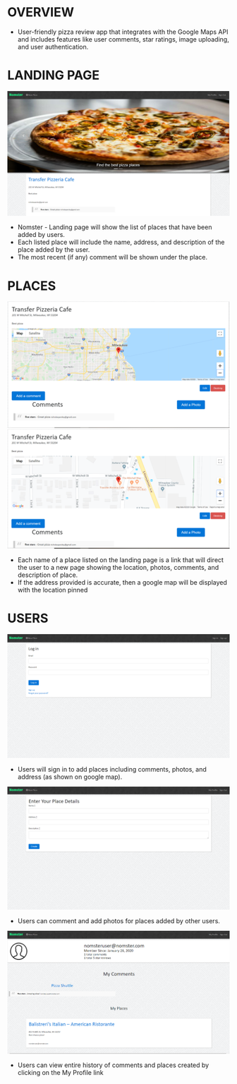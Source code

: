 # OVERVIEW

* User-friendly pizza review app that integrates with the Google Maps API and includes features like user comments, star ratings, image uploading, and user authentication.


# LANDING PAGE

<img src='nomsterhome.PNG'>

* Nomster - Landing page will show the list of places that have been added by users.
* Each listed place will include the name, address, and description of the place added by the user.
* The most recent (if any) comment will be shown under the place.


# PLACES

<img src='places-display.PNG'>
<img src='places-displayzoom.PNG'>

* Each name of a place listed on the landing page is a link that will direct the user to a new page showing the location, photos, comments, and description of place.
* If the address provided is accurate, then a google map will be displayed with the location pinned


# USERS

<img src='usersignin.PNG'>

* Users will sign in to add places including comments, photos, and address (as shown on google map).

<img src='usernewplace.PNG'>

* Users can comment and add photos for places added by other users.

<img src='userprofile.PNG'>

* Users can view entire history of comments and places created by clicking on the My Profile link 
